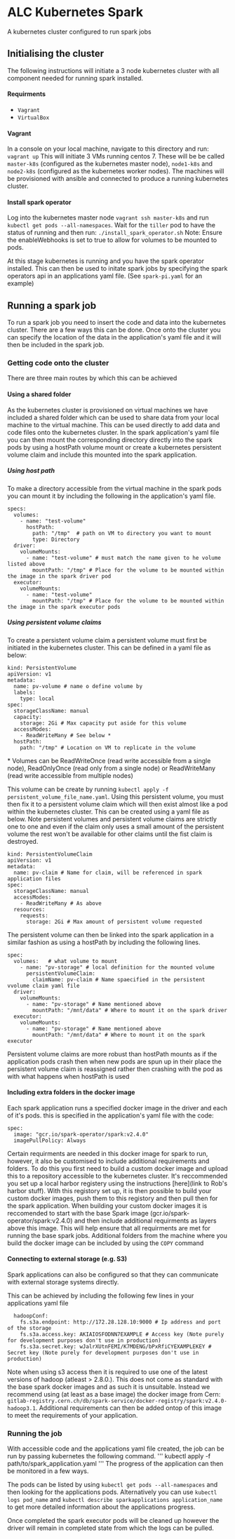 # ALC Kubernetes Spark
A kubernetes cluster configured to run spark jobs

## Initialising the cluster
The following instructions will initiate a 3 node kubernetes cluster with all component needed for running spark installed.

#### Requirments
* `Vagrant`
* `VirtualBox`

#### Vagrant
In a console on your local machine, navigate to this directory and run:
```vagrant up``` 
This will initiate 3 VMs running centos 7. These will be be called `master-k8s` (configured as the kubernetes master node), `node1-k8s` and `node2-k8s` (configured as the kubernetes worker nodes). The machines will be provisioned with ansible and connected to produce a running kubernetes cluster. 

#### Install spark operator
Log into the kubernetes master node `vagrant ssh master-k8s` and run `kubectl get pods --all-namespaces`. Wait for the `tiller` pod to have the status of running and then run:
```./install_spark_operator.sh```
Note: Ensure the enableWebhooks is set to true to allow for volumes to be mounted to pods.

At this stage kubernetes is running and you have the spark operator installed. This can then be used to initate spark jobs by specifying the spark operators api in an applications yaml file. (See `spark-pi.yaml` for an example)


## Running a spark job
To run a spark job you need to insert the code and data into the kubernetes cluster. There are a few ways this can be done. Once onto the cluster you can specify the location of the data in the application's yaml file and it will then be included in the spark job.
### Getting code onto the cluster
There are three main routes by which this can be achieved 

#### Using a shared folder
As the kubernetes cluster is provisioned on virtual machines we have included a shared folder which can be used to share data from your local machine to the virtual machine. This can be used directly to add data and code files onto the kubernetes cluster. In the spark application's yaml file you can then mount the corresponding directory directly into the spark pods by using a hostPath volume mount or create a kubernetes persistent volume claim and include this mounted into the spark application.

##### Using host path

To make a directory accessible from the virtual machine in the spark pods you can mount it by including the following in the application's yaml file.

```
specs:
  volumes:
    - name: "test-volume"
      hostPath:
        path: "/tmp"  # path on VM to directory you want to mount
        type: Directory
  driver:
    volumeMounts:
      - name: "test-volume" # must match the name given to he volume listed above
        mountPath: "/tmp" # Place for the volume to be mounted within the image in the spark driver pod
  executor:
    volumeMounts:
      - name: "test-volume"
        mountPath: "/tmp" # Place for the volume to be mounted within the image in the spark executor pods
```

##### Using persistent volume claims
To create a persistent volume claim a persistent volume must first be initiated in the kubernetes cluster. This can be defined in a yaml file as below:
``` 
kind: PersistentVolume
apiVersion: v1
metadata:
  name: pv-volume # name o define volume by
  labels:
    type: local
spec:
  storageClassName: manual
  capacity:
    storage: 2Gi # Max capacity put aside for this volume
  accessModes:
    - ReadWriteMany # See below *
  hostPath:
    path: "/tmp" # Location on VM to replicate in the volume
```
   \* Volumes can be ReadWriteOnce (read write accessible from a single node), ReadOnlyOnce (read only from a single node) or ReadWriteMany (read write accessible from multiple nodes)

This volume can be create by running `kubectl apply -f persistent_volume_file_name.yaml`. Using this persistent volume, you must then fix it to a persistent volume claim which will then exist almost like a pod within the kubernetes cluster. This can be created using a yaml file as below. Note persistent volumes and persistent volume claims are strictly one to one and even if the claim only uses a small amount of the persistent volume the rest won't be available for other claims until the fist claim is destroyed. 

```
kind: PersistentVolumeClaim
apiVersion: v1
metadata:
  name: pv-claim # Name for claim, will be referenced in spark application files
spec:
  storageClassName: manual
  accessModes:
    - ReadWriteMany # As above
  resources:
    requests:
      storage: 2Gi # Max amount of persistent volume requested
```
The persistent volume can then be linked into the spark application in a similar fashion as using a hostPath by including the following lines.

```
spec:
  volumes:   # what volume to mount
    - name: "pv-storage" # local definition for the mounted volume
      persistentVolumeClaim:
        claimName: pv-claim # Name spaecified in the persistent vvolume claim yaml file
  driver:
    volumeMounts:
      - name: "pv-storage" # Name mentioned above
        mountPath: "/mnt/data" # Where to mount it on the spark driver
  executor:
    volumeMounts:
      - name: "pv-storage" # Name mentioned above
        mountPath: "/mnt/data" # Where to mount it on the spark executor
```
Persistent volume claims are more robust than hostPath mounts as if the application pods crash then when new pods are spun up in their place the persistent volume claim is reassigned rather then crashing with the pod as with what happens when hostPath is used

#### Including extra folders in the docker image
Each spark application runs a specified docker image in the driver and each of it's pods. this is specified in the application's yaml file with the code:
```
spec:
  image: "gcr.io/spark-operator/spark:v2.4.0"
  imagePullPolicy: Always
```
Certain requirments are needed in this docker image for spark to run, however, it also be customised to include additional requirements and folders. To do this you first need to build a custom docker image and upload this to a repository accessible to the kubernetes cluster. 
It's reccommended you set up a local harbor registery using the instructions [here](link to Rob's harbor stuff). 
With this registory set up, it is then possible to build your custom docker images, push them to this registory and then pull then for the spark application. 
When building your custom docker images it is reccomended to start with the base Spark image (gcr.io/spark-operator/spark:v2.4.0) and then include additional requirments as layers above this image. This will help ensure that all requirments are met for running the base spark jobs. Additional folders from the machine where you build the docker image can be included by using the `COPY` command

#### Connecting to external storage (e.g. S3)
Spark applications can also be configured so that they can communicate with external storage systems directly. 

This can be achieved by including the following few lines in your applications yaml file

```
  hadoopConf:
    fs.s3a.endpoint: http://172.28.128.10:9000 # Ip address and port of the storage 
    fs.s3a.access.key: AKIAIOSFODNN7EXAMPLE # Access key (Note purely for development purposes don't use in production)
    fs.s3a.secret.key: wJalrXUtnFEMI/K7MDENG/bPxRfiCYEXAMPLEKEY # Secret key (Note purely for development purposes don't use in production)
``` 

Note when using s3 access then it is required to use one of the latest versions of hadoop (atleast > 2.8.0.). This does not come as standard with the base spark docker images and as such it is unsuitable. Instead we recommend using (at least as a base image) the docker image from Cern: `gitlab-registry.cern.ch/db/spark-service/docker-registry/spark:v2.4.0-hadoop3.1`. Additional requirements can then be added ontop of this image to meet the requirements of your application. 

### Running the job
With accessible code and the applications yaml file created, the job can be run by passing kubernetes the following command.
'''
kubectl apply -f path/to/spark_application.yaml
'''
The progress of the application can then be monitored in a few ways.

The pods can be listed by using `kubectl get pods --all-namespaces` and then looking for the applications pods. Alternatively you can use `kubectl logs pod_name` and `kubectl describe sparkapplications application_name` to get more detailed information about the applications progress. 

Once completed the spark executor pods will be cleaned up however the driver will remain in completed state from which the logs can be pulled. 